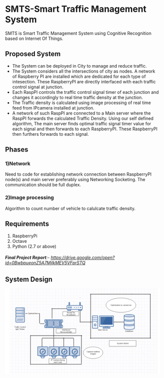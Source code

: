 # SMTS-Smart Traffic Management System

SMTS is Smart Traffic Management System using Cognitive Recognition based on Internet Of Things.
## Proposed System
* The System can be deployed in City to manage and reduce traffic.
* The System considers all the intersections of city as nodes. A network of Raspberry PI are installed which are dedicated for each type of intesection. These RaspberryPI are directly interfaced with each traffic control signal at junction.
* Each RaspPI controls the traffic control signal timer of each junction and changes it accordingly to real time traffic density at the   junction.
* The Traffic density is calculated using image processing of real time feed from IPcamera installed at junction.
* A network of such RaspPI are connected to a Main server where the RaspPI forwards the calculated Traffic Density. Using our self defined algorithm, The main server finds optimal traffic signal timer value for each signal and then forwards to each RaspberryPI. These RaspberryPI then furthers forwards to each signal.

## Phases
### 1)Network 
Need to code for establishing network connection between RaspberryPI node(s) and main server preferably using Networking Socketing.
The communication should be full duplex.
### 2)Image processing
Algorithm to count number of vehicle to calulcate traffic density.

## Requirements

1) RaspberryPi 
2) Octave
3) Python (2.7 or above)

###### **Final Project Report**:- https://drive.google.com/open?id=0BwbpueonZ5A7MjlkMEV5VFprSTQ

## System Design

![Alt text](systemdesign/image.jpg/?raw=true "System Design") 


